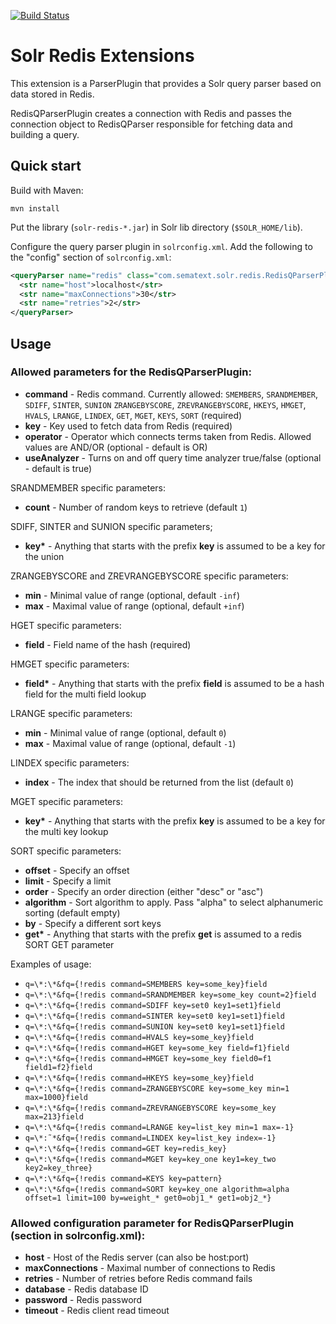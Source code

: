 [![Build Status](https://travis-ci.org/sematext/solr-redis.svg)](https://travis-ci.org/sematext/solr-redis)

Solr Redis Extensions
=====================


This extension is a ParserPlugin that provides a Solr query parser based on data stored in Redis.

RedisQParserPlugin creates a connection with Redis and passes the connection object to RedisQParser responsible for fetching data and building a query.

## Quick start

Build with Maven:

```shell
mvn install
```

Put the library (`solr-redis-*.jar`) in Solr lib directory (`$SOLR_HOME/lib`).

Configure the query parser plugin in `solrconfig.xml`. Add the following to the "config" section of `solrconfig.xml`:

```xml
<queryParser name="redis" class="com.sematext.solr.redis.RedisQParserPlugin">
  <str name="host">localhost</str>
  <str name="maxConnections">30</str>
  <str name="retries">2</str>
</queryParser>
```

## Usage

### Allowed parameters for the RedisQParserPlugin:

 * **command** - Redis command. Currently allowed: `SMEMBERS`, `SRANDMEMBER`, `SDIFF`, `SINTER`, `SUNION` `ZRANGEBYSCORE`, `ZREVRANGEBYSCORE`, `HKEYS`, `HMGET`, `HVALS`, `LRANGE`, `LINDEX`, `GET`, `MGET`, `KEYS`, `SORT` (required)
 * **key** - Key used to fetch data from Redis (required)
 * **operator** - Operator which connects terms taken from Redis. Allowed values are AND/OR (optional - default is OR)
 * **useAnalyzer** - Turns on and off query time analyzer true/false (optional - default is true)

SRANDMEMBER specific parameters:
 * **count** - Number of random keys to retrieve (default `1`)

SDIFF, SINTER and SUNION specific parameters;
 * **key\*** - Anything that starts with the prefix **key** is assumed to be a key for the union

ZRANGEBYSCORE and ZREVRANGEBYSCORE specific parameters:
 * **min** - Minimal value of range (optional, default `-inf`)
 * **max** - Maximal value of range (optional, default `+inf`)
 
HGET specific parameters:
 * **field** - Field name of the hash (required)

HMGET specific parameters:
 * **field\*** - Anything that starts with the prefix **field** is assumed to be a hash field for the multi field lookup

LRANGE specific parameters:
 * **min** - Minimal value of range (optional, default `0`)
 * **max** - Maximal value of range (optional, default `-1`)

LINDEX specific parameters:
 * **index** - The index that should be returned from the list (default `0`)

MGET specific parameters:
 * **key\*** - Anything that starts with the prefix **key** is assumed to be a key for the multi key lookup

SORT specific parameters:
 * **offset** - Specify an offset
 * **limit** - Specify a limit
 * **order** - Specify an order direction (either "desc" or "asc")
 * **algorithm** - Sort algorithm to apply. Pass "alpha" to select alphanumeric sorting (default empty)
 * **by** - Specify a different sort keys
 * **get\*** - Anything that starts with the prefix **get** is assumed to a redis SORT GET parameter

Examples of usage:
 * `q=\*:\*&fq={!redis command=SMEMBERS key=some_key}field`
 * `q=\*:\*&fq={!redis command=SRANDMEMBER key=some_key count=2}field`
 * `q=\*:\*&fq={!redis command=SDIFF key=set0 key1=set1}field`
 * `q=\*:\*&fq={!redis command=SINTER key=set0 key1=set1}field`
 * `q=\*:\*&fq={!redis command=SUNION key=set0 key1=set1}field`
 * `q=\*:\*&fq={!redis command=HVALS key=some_key}field`
 * `q=\*:\*&fq={!redis command=HGET key=some_key field=f1}field`
 * `q=\*:\*&fq={!redis command=HMGET key=some_key field0=f1 field1=f2}field`
 * `q=\*:\*&fq={!redis command=HKEYS key=some_key}field`
 * `q=\*:\*&fq={!redis command=ZRANGEBYSCORE key=some_key min=1 max=1000}field`
 * `q=\*:\*&fq={!redis command=ZREVRANGEBYSCORE key=some_key max=213}field`
 * `q=\*:\*&fq={!redis command=LRANGE key=list_key min=1 max=-1}`
 * `q=\*:˜*&fq={!redis command=LINDEX key=list_key index=-1}`
 * `q=\*:\*&fq={!redis command=GET key=redis_key}`
 * `q=\*:\*&fq={!redis command=MGET key=key_one key1=key_two key2=key_three}`
 * `q=\*:\*&fq={!redis command=KEYS key=pattern}`
 * `q=\*:\*&fq={!redis command=SORT key=key_one algorithm=alpha offset=1 limit=100 by=weight_* get0=obj1_* get1=obj2_*}`

### Allowed configuration parameter for RedisQParserPlugin (section in solrconfig.xml):
 * **host** - Host of the Redis server (can also be host:port)
 * **maxConnections** - Maximal number of connections to Redis
 * **retries** - Number of retries before Redis command fails
 * **database** - Redis database ID
 * **password** - Redis password
 * **timeout** - Redis client read timeout
